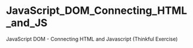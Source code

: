 # JavaScript_DOM_Connecting_HTML_and_JS
JavaScript DOM - Connecting HTML and Javascript (Thinkful Exercise)
